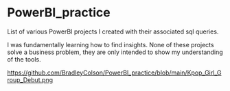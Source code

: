 # PowerBI_practice

List of various PowerBI projects I created with their associated sql queries.

I was fundamentally learning how to find insights. None of these projects solve a business problem, they are only intended to show my understanding of the tools.

https://github.com/BradleyColson/PowerBI_practice/blob/main/Kpop_Girl_Group_Debut.png
